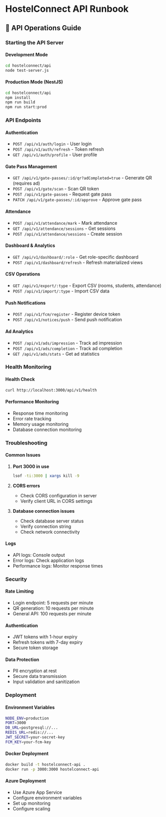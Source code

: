 # HostelConnect API Runbook

## 🚀 API Operations Guide

### Starting the API Server

#### Development Mode
```bash
cd hostelconnect/api
node test-server.js
```

#### Production Mode (NestJS)
```bash
cd hostelconnect/api
npm install
npm run build
npm run start:prod
```

### API Endpoints

#### Authentication
- `POST /api/v1/auth/login` - User login
- `POST /api/v1/auth/refresh` - Token refresh
- `GET /api/v1/auth/profile` - User profile

#### Gate Pass Management
- `GET /api/v1/gate-passes/:id/qr?adCompleted=true` - Generate QR (requires ad)
- `POST /api/v1/gate/scan` - Scan QR token
- `POST /api/v1/gate-passes` - Request gate pass
- `PATCH /api/v1/gate-passes/:id/approve` - Approve gate pass

#### Attendance
- `POST /api/v1/attendance/mark` - Mark attendance
- `GET /api/v1/attendance/sessions` - Get sessions
- `POST /api/v1/attendance/sessions` - Create session

#### Dashboard & Analytics
- `GET /api/v1/dashboard/:role` - Get role-specific dashboard
- `POST /api/v1/dashboard/refresh` - Refresh materialized views

#### CSV Operations
- `GET /api/v1/export/:type` - Export CSV (rooms, students, attendance)
- `POST /api/v1/import/:type` - Import CSV data

#### Push Notifications
- `POST /api/v1/fcm/register` - Register device token
- `POST /api/v1/notices/push` - Send push notification

#### Ad Analytics
- `POST /api/v1/ads/impression` - Track ad impression
- `POST /api/v1/ads/completion` - Track ad completion
- `GET /api/v1/ads/stats` - Get ad statistics

### Health Monitoring

#### Health Check
```bash
curl http://localhost:3000/api/v1/health
```

#### Performance Monitoring
- Response time monitoring
- Error rate tracking
- Memory usage monitoring
- Database connection monitoring

### Troubleshooting

#### Common Issues
1. **Port 3000 in use**
   ```bash
   lsof -ti:3000 | xargs kill -9
   ```

2. **CORS errors**
   - Check CORS configuration in server
   - Verify client URL in CORS settings

3. **Database connection issues**
   - Check database server status
   - Verify connection string
   - Check network connectivity

#### Logs
- API logs: Console output
- Error logs: Check application logs
- Performance logs: Monitor response times

### Security

#### Rate Limiting
- Login endpoint: 5 requests per minute
- QR generation: 10 requests per minute
- General API: 100 requests per minute

#### Authentication
- JWT tokens with 1-hour expiry
- Refresh tokens with 7-day expiry
- Secure token storage

#### Data Protection
- PII encryption at rest
- Secure data transmission
- Input validation and sanitization

### Deployment

#### Environment Variables
```bash
NODE_ENV=production
PORT=3000
DB_URL=postgresql://...
REDIS_URL=redis://...
JWT_SECRET=your-secret-key
FCM_KEY=your-fcm-key
```

#### Docker Deployment
```bash
docker build -t hostelconnect-api .
docker run -p 3000:3000 hostelconnect-api
```

#### Azure Deployment
- Use Azure App Service
- Configure environment variables
- Set up monitoring
- Configure scaling
